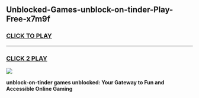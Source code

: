 
## Unblocked-Games-unblock-on-tinder-Play-Free-x7m9f
<h3>
<a href="https://premium76.site?title=unblock-on-tinder&ref=20M">CLICK TO PLAY</a></h3>
<hr>

<h3>
<a href="https://premium76.site?title=unblock-on-tinder&ref=20M">CLICK 2 PLAY</a>
  
</h3>

<a href="https://premium76.site?title=unblock-on-tinder&ref=19M"><img src="https://clearcache.store/games.png"></a>


**unblock-on-tinder games unblocked: Your Gateway to Fun and Accessible Online Gaming**
